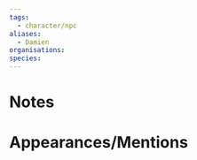 ```yaml
---
tags:
  - character/npc
aliases:
  - Damien
organisations: 
species:
---
```

# Notes

# Appearances/Mentions

